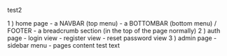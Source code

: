 test2





1 ) home page
     - a NAVBAR  (top menu)
     - a BOTTOMBAR (bottom menu) / FOOTER
     - a breadcrumb section (in the top of the page normally)
2 ) auth page 
     - login view
     - register view 
     - reset password view
3 ) admin page 
     - sidebar menu 
     - pages content test text 




     